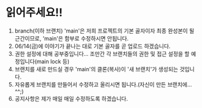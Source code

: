 # 읽어주세요!!
1. branch(이하 브랜치) 'main'은 저희 프로젝트의 기본 골자이자 최종 완성본이 될 근간이므로, 'main'은 함부로 수정하시면 안됩니다.
2. 06/14(금)에 이야기가 끝나는 대로 기본 골자를 곧 업로드 하겠습니다.
3. 권한 설정에 대해 공부중입니다... 조만간 각 브랜치들의 권한 및 접근 설정을 할 예정입니다(main lock 등)
4. 브랜치를 새로 만드실 경우 'main'의 클론(복사)이 '새 브랜치'가 생성되는 것입니다.
5. 자유롭게 브랜치를 만들어서 수정하고 올리시면 됩니다.(자신이 만든 브랜치에... ^^;)
6. 공지사항은 제가 매일 매일 수정하도록 하겠습니다.
